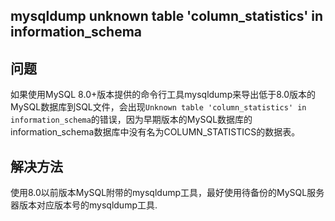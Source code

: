 ## mysqldump unknown table 'column_statistics' in information_schema

## 问题
如果使用MySQL 8.0+版本提供的命令行工具mysqldump来导出低于8.0版本的MySQL数据库到SQL文件，会出现`Unknown table 'column_statistics' in information_schema`的错误，因为早期版本的MySQL数据库的information_schema数据库中没有名为COLUMN_STATISTICS的数据表。

## 解决方法

使用8.0以前版本MySQL附带的mysqldump工具，最好使用待备份的MySQL服务器版本对应版本号的mysqldump工具.